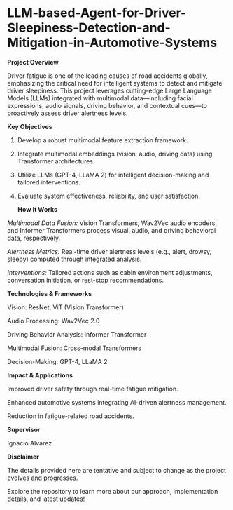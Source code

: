 # LLM-based-Agent-for-Driver-Sleepiness-Detection-and-Mitigation-in-Automotive-Systems

**Project Overview**

Driver fatigue is one of the leading causes of road accidents globally, emphasizing the critical need for intelligent systems to detect and mitigate driver sleepiness. This project leverages cutting-edge Large Language Models (LLMs) integrated with multimodal data—including facial expressions, audio signals, driving behavior, and contextual cues—to proactively assess driver alertness levels.

**Key Objectives**

1. Develop a robust multimodal feature extraction framework.

2. Integrate multimodal embeddings (vision, audio, driving data) using Transformer architectures.

3. Utilize LLMs (GPT-4, LLaMA 2) for intelligent decision-making and tailored interventions.

4. Evaluate system effectiveness, reliability, and user satisfaction.

    **How it Works**

_Multimodal Data Fusion:_ Vision Transformers, Wav2Vec audio encoders, and Informer Transformers process visual, audio, and driving behavioral data, respectively.

_Alertness Metrics:_ Real-time driver alertness levels (e.g., alert, drowsy, sleepy) computed through integrated analysis.

_Interventions:_ Tailored actions such as cabin environment adjustments, conversation initiation, or rest-stop recommendations.

**Technologies & Frameworks**

Vision: ResNet, ViT (Vision Transformer)

Audio Processing: Wav2Vec 2.0

Driving Behavior Analysis: Informer Transformer

Multimodal Fusion: Cross-modal Transformers

Decision-Making: GPT-4, LLaMA 2

**Impact & Applications**

Improved driver safety through real-time fatigue mitigation.

Enhanced automotive systems integrating AI-driven alertness management.

Reduction in fatigue-related road accidents.

**Supervisor**

Ignacio Alvarez

**Disclaimer**

The details provided here are tentative and subject to change as the project evolves and progresses.

Explore the repository to learn more about our approach, implementation details, and latest updates!
